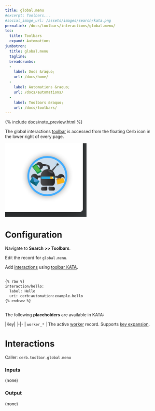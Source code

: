```yaml
---
title: global.menu
#excerpt: Toolbars...
#social_image_url: /assets/images/search/kata.png
permalink: /docs/toolbars/interactions/global.menu/
toc:
  title: Toolbars
  expand: Automations
jumbotron:
  title: global.menu
  tagline: 
  breadcrumbs:
  -
    label: Docs &raquo;
    url: /docs/home/
  -
    label: Automations &raquo;
    url: /docs/automations/
  -
    label: Toolbars &raquo;
    url: /docs/toolbars/
---
```


{% include docs/note_preview.html %}

The global interactions [toolbar](/docs/toolbars/) is accessed from the floating Cerb icon in the lower right of every page.

<div class="cerb-screenshot">
<img src="/assets/images/docs/toolbars/global-menu.png" class="screenshot">
</div>

# Configuration

Navigate to **Search >> Toolbars**.

Edit the record for `global.menu`.

Add [interactions](/docs/automations/triggers/interaction.worker/) using [toolbar KATA](/docs/toolbars/#kata).

<pre>
<code class="language-cerb">
{% raw %}
interaction/hello:
  label: Hello
  uri: cerb:automation:example.hello
{% endraw %}
</code>
</pre>

The following **placeholders** are available in KATA:

|Key|
|-|-
| `worker_*` | The active [worker](/docs/records/types/worker/) record. Supports [key expansion](/docs/bots/behaviors/dictionaries/key-expansion/).

# Interactions

Caller: `cerb.toolbar.global.menu`

### Inputs

(none)

### Output

(none)